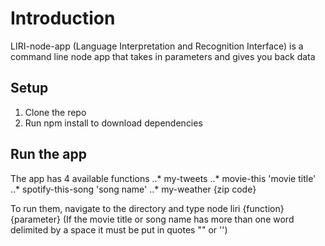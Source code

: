 # Introduction
LIRI-node-app (Language Interpretation and Recognition Interface) is a command line node app that takes in parameters and gives you back data

## Setup
1. Clone the repo
2. Run npm install to download dependencies

## Run the app
The app has 4 available functions
..* my-tweets 
..* movie-this 'movie title'
..* spotify-this-song 'song name'
..* my-weather {zip code}

To run them, navigate to the directory and type node liri {function} {parameter}
(If the movie title or song name has more than one word delimited by a space it must be put in quotes "" or '')